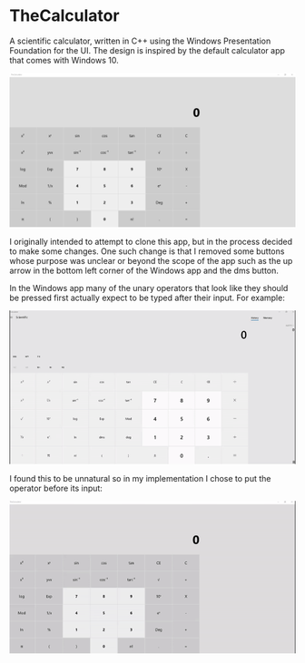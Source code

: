 # TheCalculator

A scientific calculator, written in C++ using the Windows Presentation Foundation for the UI. The design is inspired by the default
calculator app that comes with Windows 10.

![Application picture](https://github.com/ShaunMitchell98/TheCalculator/blob/master/images/Application%20Picture.png)

I originally intended to attempt to clone this app, but in the process decided to make some changes. One such change is that I removed some buttons whose purpose was unclear or beyond the scope of the app such as the up arrow in the bottom left corner of the Windows app and the dms button.

In the Windows app many of the unary operators that look like they should be pressed first actually expect to be typed after their input. 
For example:

![Windows calculator logarithm](https://github.com/ShaunMitchell98/TheCalculator/blob/master/images/Windows%20log.gif)

I found this to be unnatural so in my implementation I chose to put the operator before its input:

![TheCalculator logarithm](https://github.com/ShaunMitchell98/TheCalculator/blob/master/images/TheCalculator%20log.gif)
